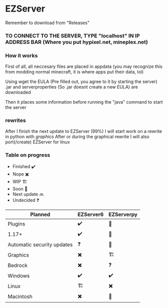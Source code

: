 # EZServer
Remember to download from "Releases"

### TO CONNECT TO THE SERVER, TYPE "localhost" IN IP ADDRESS BAR (Where you put hypixel.net, mineplex.net)


### How it works

First of all, all neccesary files are placed in appdata (you may recognize this from modding normal minecraft, it is where apps put their data, lol)

Using wget the EULA (Pre filled out, you agree to it by starting the server) .jar and serverproperties (So .jar doesnt create a new EULA) are downloaded

Then it places some information before running the "java" command to start the server

### rewrites

After I finish the next update to EZServer (99%) I will start work on a rewrite in python with *graphics*
After or during the graphical rewrite I will also port(/create) EZServer for linux

### Table on progress

- Finished ✔️
- Nope ✖️
- WIP 🏗️
- Soon 🚧
- Next update 🔜
- Undecided ❓

| Planned | EZServer6 | EZServerpy |
| ----------- | ----------- | ----------- |
| Plugins | ✔️ | 🚧 |
| 1.17+ | ✔️ | 🚧 |
| Automatic security updates | ❓ | 🚧 |
| Graphics | ✖️ | 🏗️ |
| Bedrock | ✖️ | ❓ |
| Windows | ✔️ | ✔️ |
| Linux | 🏗️ | ✖️ |
| Macintosh | ✖️ | 🚧 |
